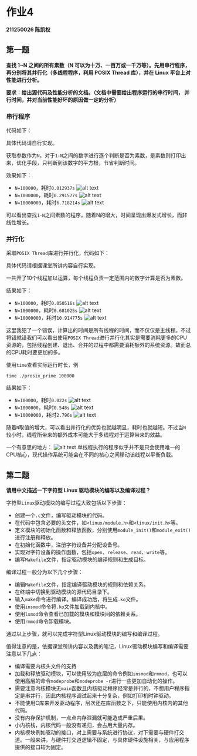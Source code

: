 # 作业4

**211250026 陈凯权**

## 第一题

**查找 1~N 之间的所有素数（N 可以为十万、一百万或一千万等）。先用串行程序，再分别将其并行化（多线程程序，利用 POSIX Thread 库），并在 Linux 平台上对性能进行分析。**

**要求：给出源代码及性能分析的文档。（文档中需要给出程序运行的串行时间， 并行时间，并对当前性能好坏的原因做一定的分析）**

### 串行程序

代码如下：

具体代码请自行实现。

获取参数作为`N`，对于`1-N`之间的数字进行逐个判断是否为素数，是素数则打印出来，优化手段，只判断到该数字的平方根，节省判断时间。

效果如下：
- `N=100000`，耗时`0.012937s`
![alt text](image.png)
- `N=1000000`，耗时`0.291577s`
![alt text](image-1.png)
- `N=10000000`，耗时`6.718214s`
![alt text](image-2.png)

可以看出查找`1-N`之间素数的程序，随着N的增大，时间呈现出爆发式增长，而非线性增长。

### 并行化

采取`POSIX Thread`库进行并行化，代码如下：

具体代码请根据课堂所讲内容自行实现。

一共开了10个线程加以运算，每个线程负责一定范围内的数字计算是否为素数。

结果如下：
- `N=100000`，耗时`0.050516s`
![alt text](image-3.png)
- `N=1000000`，耗时`0.681025s`
![alt text](image-4.png)
- `N=10000000`，耗时`10.914775s`
![alt text](image-5.png)

这里我犯了一个错误，计算出的时间是所有线程的时间，而不仅仅是主线程。不过将错就错我们可以看出使用`POSIX Thread`进行并行化其实是需要消耗更多的CPU资源的，包括线程创建、退出、合并的过程中都需要消耗额外的系统资源。故而总的CPU耗时要更加的多。

使用`time`查看实际运行时长，例
```shell
time ./prosix_prime 100000
```

结果如下：
- `N=100000`，耗时`0.022s`
![alt text](image-6.png)
- `N=1000000`，耗时`0.548s`
![alt text](image-7.png)
- `N=10000000`，耗时`2.796s`
![alt text](image-8.png)

随着`N`取值的增大，可以看出并行化的优势也就越明显，耗时也就越短。不过当`N`较小时，线程所带来的额外成本可能大于多线程对于运算带来的效益。

一个有意思的地方：
![alt text](image-9.png)
单线程执行的程序似乎并不是只会使用唯一的CPU核心，现代操作系统可能会在不同的核心之间移动该线程以平衡负载。

## 第二题

**请用中文描述一下字符型 Linux 驱动模块的编写以及编译过程？**

字符型`Linux`驱动模块的编写过程大致包括以下步骤：
- 创建一个`.c`文件，编写驱动模块的代码。
- 在代码中包含必要的头文件，如`<linux/module.h>`和`<linux/init.h>`等。
- 定义模块的初始化函数和释放函数，分别使用`module_init()`和`module_exit()`进行注册和释放。
- 在初始化函数中，注册字符设备并分配设备号。
- 实现对字符设备的操作函数，包括`open`、`release`、`read`、`write`等。
- 编写`Makefile`文件，指定驱动模块的编译规则和生成目标。

编译过程一般分为以下几个步骤：
- 编辑`Makefile`文件，指定编译驱动模块的规则和依赖关系。
- 在终端中切换到驱动模块的源代码目录下。
- 输入`make`命令进行编译。编译成功后，将生成`.ko`文件。
- 使用`insmod`命令将`.ko`文件加载到内核中。
- 使用`lsmod`命令查看已加载的模块和模块间的依赖关系。
- 使用`rmmod`命令卸载模块。

通过以上步骤，就可以完成字符型Linux驱动模块的编写和编译过程。

值得注意的是，依据课堂所讲内容以及我的笔记，Linux驱动模块编写和编译需要注意以下几点：
- 编译需要内核头文件的支持
- 加载和释放驱动模块，可以使用较为底层的命令例如`insmod`和`rmmod`，也可以使用高层的命令`modeprobe`和`modeprobe -r`进行一些更加自动化的操作。
- 需要注意内核模块无`main`函数且内核驱动程序经常是并行的，不想用户程序指定是串并行，因此内核程序调试起来十分复杂，例如打印机时钟驱动。
- 不能使用C库来开发驱动程序，层次还在库函数之下，只能使用内核内的其他代码。
- 没有内存保护机制，一点点内存泄漏就可能造成严重后果。
- 小内核栈，内核代码一般没有递归，会占用大量内存。
- 内核模块例如驱动的接口，对上需要与系统进行协议，对下需要与硬件打交道。一般来讲，与硬件打交道逻辑不固定，与具体硬件设施相关，与应用程序提供的接口较为固定。
